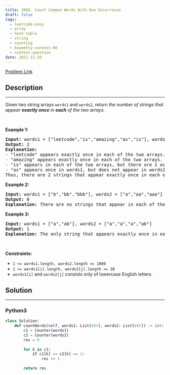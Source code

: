 ```yaml
---
title: 2085. Count Common Words With One Occurrence
draft: false
tags: 
  - leetcode-easy
  - array
  - hash-table
  - string
  - counting
  - biweekly-contest-66
  - contest-question
date: 2021-11-28
---
```


[Problem Link](https://leetcode.com/problems/count-common-words-with-one-occurrence/)

## Description

---
<p>Given two string arrays <code>words1</code> and <code>words2</code>, return <em>the number of strings that appear <strong>exactly once</strong> in <b>each</b>&nbsp;of the two arrays.</em></p>

<p>&nbsp;</p>
<p><strong class="example">Example 1:</strong></p>

<pre>
<strong>Input:</strong> words1 = [&quot;leetcode&quot;,&quot;is&quot;,&quot;amazing&quot;,&quot;as&quot;,&quot;is&quot;], words2 = [&quot;amazing&quot;,&quot;leetcode&quot;,&quot;is&quot;]
<strong>Output:</strong> 2
<strong>Explanation:</strong>
- &quot;leetcode&quot; appears exactly once in each of the two arrays. We count this string.
- &quot;amazing&quot; appears exactly once in each of the two arrays. We count this string.
- &quot;is&quot; appears in each of the two arrays, but there are 2 occurrences of it in words1. We do not count this string.
- &quot;as&quot; appears once in words1, but does not appear in words2. We do not count this string.
Thus, there are 2 strings that appear exactly once in each of the two arrays.
</pre>

<p><strong class="example">Example 2:</strong></p>

<pre>
<strong>Input:</strong> words1 = [&quot;b&quot;,&quot;bb&quot;,&quot;bbb&quot;], words2 = [&quot;a&quot;,&quot;aa&quot;,&quot;aaa&quot;]
<strong>Output:</strong> 0
<strong>Explanation:</strong> There are no strings that appear in each of the two arrays.
</pre>

<p><strong class="example">Example 3:</strong></p>

<pre>
<strong>Input:</strong> words1 = [&quot;a&quot;,&quot;ab&quot;], words2 = [&quot;a&quot;,&quot;a&quot;,&quot;a&quot;,&quot;ab&quot;]
<strong>Output:</strong> 1
<strong>Explanation:</strong> The only string that appears exactly once in each of the two arrays is &quot;ab&quot;.
</pre>

<p>&nbsp;</p>
<p><strong>Constraints:</strong></p>

<ul>
	<li><code>1 &lt;= words1.length, words2.length &lt;= 1000</code></li>
	<li><code>1 &lt;= words1[i].length, words2[j].length &lt;= 30</code></li>
	<li><code>words1[i]</code> and <code>words2[j]</code> consists only of lowercase English letters.</li>
</ul>


## Solution

---
### Python3
``` py title='count-common-words-with-one-occurrence'
class Solution:
    def countWords(self, words1: List[str], words2: List[str]) -> int:
        c1 = Counter(words1)
        c2 = Counter(words2)
        res = 0
        
        for k in c1:
            if c1[k] == c2[k] == 1:
                res += 1
        
        return res
```

